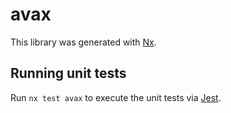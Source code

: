 # avax

This library was generated with [Nx](https://nx.dev).

## Running unit tests

Run `nx test avax` to execute the unit tests via [Jest](https://jestjs.io).
